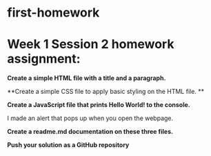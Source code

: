 # first-homework

# Week 1 Session 2 homework assignment: 

**Create a simple HTML file with a title and a paragraph.**

**Create a simple CSS file to apply basic styling on the HTML file. **

**Create a JavaScript file that prints Hello World! to the console.**

I made an alert that pops up when you open the webpage.

**Create a readme.md documentation on these three files.**

**Push your solution as a GitHub repository**
